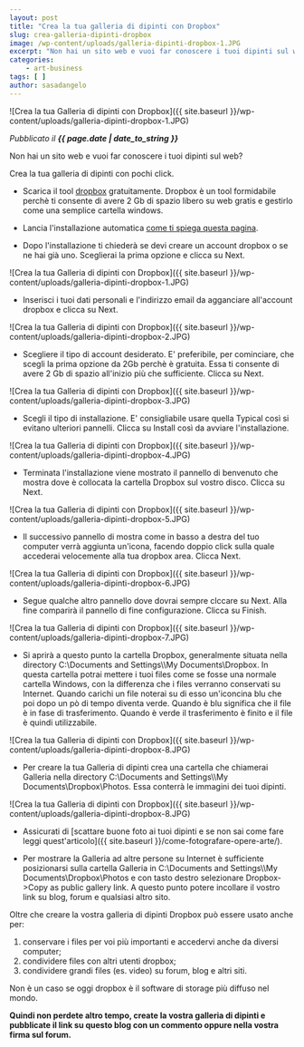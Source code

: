 ```yaml
---
layout: post
title: "Crea la tua galleria di dipinti con Dropbox"
slug: crea-galleria-dipinti-dropbox
image: /wp-content/uploads/galleria-dipinti-dropbox-1.JPG
excerpt: "Non hai un sito web e vuoi far conoscere i tuoi dipinti sul web? Crea la tua galleria di dipinti con pochi click. Scarica il tool dropbox gratuitamente."
categories:
    - art-business
tags: [ ]
author: sasadangelo
---
```


![Crea la tua Galleria di dipinti con Dropbox]({{ site.baseurl }}/wp-content/uploads/galleria-dipinti-dropbox-1.JPG)

_Pubblicato il **{{ page.date | date_to_string }}**_

Non hai un sito web e vuoi far conoscere i tuoi dipinti sul web?

Crea la tua galleria di dipinti con pochi click.

* Scarica il tool [dropbox](https://www.dropbox.com/) gratuitamente. Dropbox è un tool formidabile perchè ti consente di avere 2 Gb di spazio libero su web gratis e gestirlo come una semplice cartella windows.

* Lancia l'installazione automatica [come ti spiega questa pagina](https://www.dropbox.com/downloading?src=index).

* Dopo l'installazione ti chiederà se devi creare un account dropbox o se ne hai già uno. Sceglierai la prima opzione e clicca su Next. 

![Crea la tua Galleria di dipinti con Dropbox]({{ site.baseurl }}/wp-content/uploads/galleria-dipinti-dropbox-1.JPG)

* Inserisci i tuoi dati personali e l'indirizzo email da agganciare all'account dropbox e clicca su Next. 

![Crea la tua Galleria di dipinti con Dropbox]({{ site.baseurl }}/wp-content/uploads/galleria-dipinti-dropbox-2.JPG)

* Scegliere il tipo di account desiderato. E' preferibile, per cominciare, che scegli la prima opzione da 2Gb perchè è gratuita. Essa ti consente di avere 2 Gb di spazio all'inizio più che sufficiente. Clicca su Next. 

![Crea la tua Galleria di dipinti con Dropbox]({{ site.baseurl }}/wp-content/uploads/galleria-dipinti-dropbox-3.JPG)

* Scegli il tipo di installazione. E' consigliabile usare quella Typical così si evitano ulteriori pannelli. Clicca su Install così da avviare l'installazione. 

![Crea la tua Galleria di dipinti con Dropbox]({{ site.baseurl }}/wp-content/uploads/galleria-dipinti-dropbox-4.JPG)

* Terminata l'installazione viene mostrato il pannello di benvenuto che mostra dove è collocata la cartella Dropbox sul vostro disco. Clicca su Next. 

![Crea la tua Galleria di dipinti con Dropbox]({{ site.baseurl }}/wp-content/uploads/galleria-dipinti-dropbox-5.JPG)

* Il successivo pannello di mostra come in basso a destra del tuo computer verrà aggiunta un'icona, facendo doppio click sulla quale accederai velocemente alla tua dropbox area. Clicca Next. 

![Crea la tua Galleria di dipinti con Dropbox]({{ site.baseurl }}/wp-content/uploads/galleria-dipinti-dropbox-6.JPG)

* Segue qualche altro pannello dove dovrai sempre clccare su Next. Alla fine comparirà il pannello di fine configurazione. Clicca su Finish. 

![Crea la tua Galleria di dipinti con Dropbox]({{ site.baseurl }}/wp-content/uploads/galleria-dipinti-dropbox-7.JPG)

* Si aprirà a questo punto la cartella Dropbox, generalmente situata nella directory C:\\Documents and Settings\\<utente>\\My Documents\\Dropbox. In questa cartella potrai mettere i tuoi files come se fosse una normale cartella Windows, con la differenza che i files verranno conservati su Internet. Quando carichi un file noterai su di esso un'iconcina blu che poi dopo un pò di tempo diventa verde. Quando è blu significa che il file è in fase di trasferimento. Quando è verde il trasferimento è finito e il file è quindi utilizzabile. 

![Crea la tua Galleria di dipinti con Dropbox]({{ site.baseurl }}/wp-content/uploads/galleria-dipinti-dropbox-8.JPG)

* Per creare la tua Galleria di dipinti crea una cartella che chiamerai Galleria nella directory C:\\Documents and Settings\\<utente>\\My Documents\\Dropbox\\Photos. Essa conterrà le immagini dei tuoi dipinti. 

![Crea la tua Galleria di dipinti con Dropbox]({{ site.baseurl }}/wp-content/uploads/galleria-dipinti-dropbox-8.JPG)

* Assicurati di [scattare buone foto ai tuoi dipinti e se non sai come fare leggi quest'articolo]({{ site.baseurl }}/come-fotografare-opere-arte/).

* Per mostrare la Galleria ad altre persone su Internet è sufficiente posizionarsi sulla cartella Galleria in C:\\Documents and Settings\\<utente>\\My Documents\\Dropbox\\Photos e con tasto destro selezionare Dropbox->Copy as public gallery link. A questo punto potere incollare il vostro link su blog, forum e qualsiasi altro sito.

Oltre che creare la vostra galleria di dipinti Dropbox può essere usato anche per:

1. conservare i files per voi più importanti e accedervi anche da diversi computer;
2. condividere files con altri utenti dropbox;
3. condividere grandi files (es. video) su forum, blog e altri siti.

Non è un caso se oggi dropbox è il software di storage più diffuso nel mondo.

**Quindi non perdete altro tempo, create la vostra galleria di dipinti e pubblicate il link su questo blog con un commento oppure nella vostra firma sul forum.**
